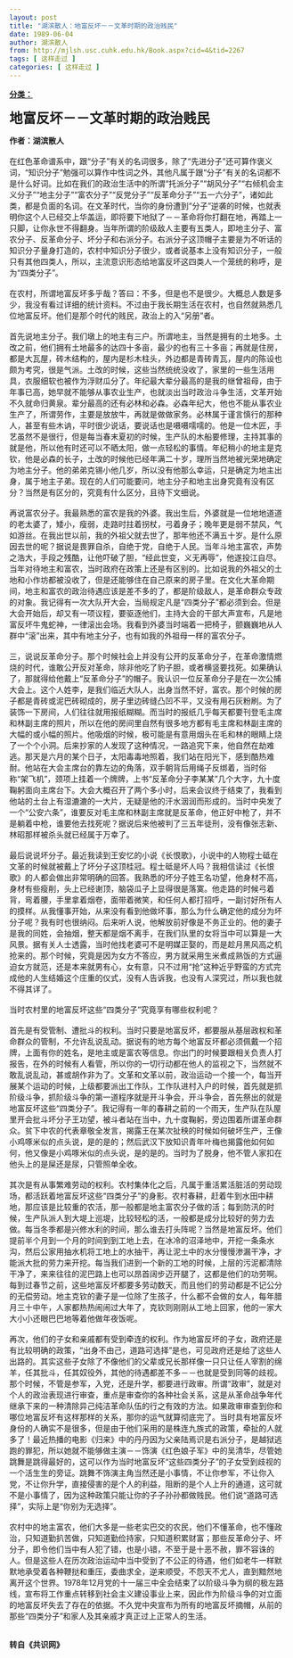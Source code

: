 ```yaml
---
layout: post
title: "湖滨散人：地富反坏－－文革时期的政治贱民"
date: 1989-06-04
author: 湖滨散人
from: http://mjlsh.usc.cuhk.edu.hk/Book.aspx?cid=4&tid=2267
tags: [ 这样走过 ]
categories: [ 这样走过 ]
---
```


<div style="margin: 15px 10px 10px 0px;">
 <div>
  <span id="ctl00_ContentPlaceHolder1_chapter1_SubjectLabel" style="font-weight:bold;text-decoration:underline;">
   分类：
  </span>
 </div>
 <p>
  <strong>
   <font size="5">
    地富反坏－－文革时期的政治贱民
   </font>
  </strong>
 </p>
 <p>
  <strong>
   作者：湖滨散人
   <br/>
  </strong>
  <br/>
  在红色革命谱系中，跟“分子”有关的名词很多，除了“先进分子”还可算作褒义词，“知识分子”勉强可以算作中性词之外，其他凡属于跟“分子”有关的名词都不是什么好词。比如在我们的政治生活中的所谓“托派分子”“胡风分子”“右倾机会主义分子”“地主分子”“富农分子”“反党分子”“反革命分子”“五一六分子”，诸如此类，都是负面的名词。在文革时代，当你的身份遭到“分子”逆袭的时候，也就表明你这个人已经交上华盖运，即将要下地狱了－－革命将你打翻在地，再踏上一只脚，让你永世不得翻身。当年所谓的阶级敌人主要有五类人，即地主分子、富农分子、反革命分子、坏分子和右派分子。右派分子这顶帽子主要是为不听话的知识分子量身打造的，农村中知识分子很少，或者说基本上没有知识分子，一般只有其他四类人，所以，主流意识形态给地富反坏这四类人一个笼统的称呼，是为“四类分子”。
  <br/>
  <br/>
  在农村，所谓地富反坏多乎哉？答曰：不多，但是也不是很少。大概总人数是多少，我没有看过详细的统计资料。不过由于我长期生活在农村，也自然就熟悉几位地富反坏。他们是那个时代的贱民，政治上的入“另册”者。
  <br/>
  <br/>
  首先说地主分子。我们墩上的地主有三户。所谓地主，当然是拥有的土地多。土改之前，他们拥有土地最多的达四十多亩，最少的也有三十多亩；再就是住房，都是大瓦屋，砖木结构的，屋内是杉木柱头，外边都是青砖青瓦，屋内的陈设也颇为考究，很是气派。土改的时候，这些当然统统没收了，家里的一些生活用具，衣服细软也被作为浮财瓜分了。年纪最大辈分最高的是我的继曾祖母，由于年事已高，她早就不能够从事农业生产，也就淡出当时政治斗争生活，文革开始不久就命归黄泉。辈分最高的还有必林和必森。必森年纪大，他也不能从事农业生产了，所谓劳作，主要是放放牛，再就是做做家务。必林属于谨言慎行的那种人，甚至有些木讷，平时很少说话，要说话也是嗫嗫嚅嚅的。他是一位木匠，手艺虽然不是很行，但是每当春末夏初的时候，生产队的木船要修理，主持其事的就是他，所以他有时还可以不晒太阳，做一点轻松的事情。年纪稍小的地主是克钦，他是必森的长子，土改的时候他已经年满二十岁，理所当然地被光荣地确定为地主分子。他的弟弟克锡小他几岁，所以没有他那么幸运，只是确定为地主出身，属于地主子弟。现在的人们可能要问，地主分子和地主出身究竟有没有区分？当然是有区分的，究竟有什么区分，且待下文细说。
  <br/>
  <br/>
  再说富农分子。我最熟悉的富农是我的外婆。我出生后，外婆就是一位地地道道的老太婆了，矮小，瘦弱，走路时拄着拐杖，弓着身子；晚年更是弱不禁风，气如游丝。在我出世以前，我的外祖父就去世了，那年他还不满五十岁。是什么原因去世的呢？据说是畏罪自杀，自绝于党，自绝于人民。当年斗地主富农，声势之浩大，手段之残酷，让他吓破了胆，“经此世变，义无再辱”，他遂投江自尽。当年对待地主和富农，当时政府在政策上还是有区别的。比如说我的外祖父的土地和小作坊都被没收了，但是还能够住在自己原来的房子里。在文化大革命期间，地主和富农的政治待遇应该是差不多的了，都是阶级敌人，是革命群众专政的对象。我记得有一次大队开大会，当局规定凡是“四类分子”都必须到会。但是大会开始后，却又有一项议程，要驱逐他们，主持大会的干部大声宣布，凡是地富反坏牛鬼蛇神，一律滚出会场。我看到外婆当时端着一把椅子，颤巍巍地从人群中“滚”出来，其中有地主分子，也有如我的外祖母一样的富农分子。
  <br/>
  <br/>
  三，说说反革命分子。那个时候社会上并没有公开的反革命分子，在革命激情燃烧的时代，谁敢公开反对革命，除非他吃了豹子胆，或者横竖要找死。如果确认了，那就得给他戴上“反革命分子”的帽子。我认识一位反革命分子是在一次公捕大会上。这个人姓李，是我们临近大队人，出身当然不好，富农。那个时候的房子都是青砖或泥巴砖砌成的，房子里边砖缝凸凹不平，又没有用石灰粉刷。为了装饰一下房间，人们往往就用报纸糊糊。而当时的报纸几乎每天都要刊登毛主席和林副主席的照片，所以在他的房间里自然有很多地方都有毛主席和林副主席的大幅的或小幅的照片。他吸烟的时候，极可能是有意用烟头在毛和林的眼睛上烧了一个个小洞。后来抄家的人发现了这种情况，一路追究下来，他自然在劫难逃。那天是六月的某个日子，太阳毒毒地照着，我们站在阳光下，感到酷热难耐。他站在大会主席台的靠左边的角落，双手朝背后用绳子反绑着，当时俗称“架飞机”，颈项上挂着一个牌牌，上书“反革命分子李某某”几个大字，九十度鞠躬面向主席台下。大会大概召开了两个多小时，后来会议终于结束了，我看到他站的土台上有湿漉漉的一大片，无疑是他的汗水洇润而形成的。当时中央发了一个“公安六条”，谁要反对毛主席和林副主席就是反革命，他正好中枪了，并不是躺着中枪，谁要他去找死呢？据说后来他被判了三五年徒刑，没有像张志新、林昭那样被杀头就已经属于万幸了。
  <br/>
  <br/>
  最后说说坏分子。最近我读到王安忆的小说《长恨歌》，小说中的人物程士砥在文革的时候就被戴上了坏分子这顶桂冠。程士砥是坏人吗？我相信读过《长恨歌》的人都会做出非常明确的回答。我熟悉的坏分子姓王名功望，他身材不高，身材有些瘦削，头上已经谢顶，脑袋瓜子上显得很是落寞。他走路的时候弓着背，弯着腰，手里拿着烟卷，面带着微笑，和任何人都打招呼，一副讨好所有人的摸样。从我懂事开始，从来没有看到他做坏事，那么为什么确定他的成分为坏分子呢？我有时也很纳闷。后来听人说，他解放前好像是不务正业的。他的妻子是我的同姓，会抽烟，整天都是烟不离手，在我们队里的女将当中可以算是一大风景。据有关人士透露，当时他找老婆可不是明媒正娶的，而是趁月黑风高之机抢来的。那个时候，究竟是因为女方不答应，男方就采用生米煮成熟饭的方式逼迫女方就范，还是本来就男有心，女有意，只不过用“抢”这种近乎野蛮的方式完成他的人生结婚这个庄重的仪式，没有人告诉我，也没有人深究过，所以我也就不得其详了。
  <br/>
  <br/>
  当时农村里的地富反坏这些“四类分子”究竟享有哪些权利呢？
  <br/>
  <br/>
  首先是有受管制、遭批斗的权利。当时只要是地富反坏，都要服从基层政权和革命群众的管制，不允许乱说乱动。据说有的地方每个地富反坏都必须佩戴一个招牌，上面有你的姓名，是地主或是富农等信息。你出门的时候要跟相关负责人打报告，在外的时候有人看管，所以你的一切行动都在他人的监视之下，当然就不敢乱说乱动，甚或胡作非为了。文革和文革以前，政治运动一个接一个，每当开展某个运动的时候，上级都要派出工作队，工作队进村入户的时候，首先就是抓阶级斗争，抓阶级斗争的第一道程序就是开斗争会，开斗争会，首先祭出的就是地富反坏这些“四类分子”。我记得有一年的春耕之前的一个雨天，生产队在队屋里开会批斗坏分子王功望，被斗者站在当中，九十度鞠躬，旁边围着所谓革命群众。贫下中农的代表章敬全发言，揭露王在某次扯秧的时候如何破坏生产，王像小鸡啄米似的点头说，是的是的；然后武汉下放知识青年叶梅也揭露他如何如何，他又像是小鸡啄米似的点头说，是的是的。当时为了脱身，他不管人家扣在他头上的是屎还是尿，只管照单全收。
  <br/>
  <br/>
  其次是有从事繁难劳动的权利。农村集体化之后，凡属于重活累活脏活的劳动现场，都活跃着地富反坏这些“四类分子”的身影。农村春耕，赶着牛到水田中耕地，那应该是比较重的农活，那一般都是地主富农分子做的活；每到防汛的时候，生产队派人到大堤上巡堤，比较轻松的活，一般都是成分比较好的劳力去做。每当冬季都是兴修水利的时间，那么谁去打头阵呢？当然是地富反坏。他们提前半个月到一个月的时间到到工地上去，在冰冷的沼泽地中，开挖一条条水沟，然后公家用抽水机将工地上的水抽干，再让泥土中的水分慢慢渗漏干净，才能派大批的劳力来开挖。每当我们进到一个新的工地的时候，上层的污泥都清除干净了，来来往往的泥巴路上也可以昂首阔步迈开腿了，这都是他们的功劳啊。每到过春节之前，这些地富反坏都要多劳动数天，而且他们的劳动都是不记公分的无偿劳动。地主克钦的妻子是一位除了生孩子，什么都不会做的女人，每年腊月三十中午，人家都热热闹闹过大年了，克钦则刚刚从工地上回家，他的一家大大小小还眼巴巴地等着他做年夜饭呢。
  <br/>
  <br/>
  再次，他们的子女和亲戚都有受到牵连的权利。作为地富反坏的子女，政府还是有比较明确的政策，“出身不由己，道路可选择”是也，可见政府还是给了这些人出路的。其实这些子女除了不像他们的父辈或兄长那样像一只只让任人宰割的绵羊，任其批斗，任其奴役外，其他的待遇都差不多－－也就是受到同等的歧视。那个时候，不管是参军，入党，还是升学，都要进行政审。所谓“政审”，就是对个人的政治表现进行审查，重点是审查你的各种社会关系，这是从革命战争年代继承下来的一种清除异己纯洁革命队伍的行之有效的方法。如果政审审查到你和哪位地富反坏有这样那样的关系，那你的运气就算彻底完了。当时具有地富反坏身份的人确实不是很多，但是由于他们采用的是株连九族式的政策，牵扯的人就多了！最近热播的电影《归来》中的丹丹因为父亲陆焉识是右派分子，是越狱逃跑的罪犯，所以她就不能够做主演－－饰演《红色娘子军》中的吴清华，尽管她跳舞是跳得最好的，这可以作为当时地富反坏“这些四类分子”的子女受到歧视的一个活生生的旁证。跳舞不饰演主角当然还是小事情，不让你参军，不让你入党，不让你升学，直接侵害的是个人的利益，阻断的是个人上升的通道，这可就不是小事情了，因为这种政策只能让你的子子孙孙都做贱民。他们说“道路可选择”，实际上是“你别为无选择”。
  <br/>
  <br/>
  农村中的地主富农，他们大多是一些老实巴交的农民，他们不懂革命，也不懂政治，只知道勤扒苦做，只知道勤俭持家，只知道积累财富；那些反革命分子、坏分子，即令他们当中有人犯了错，也是小错，不至于是十恶不赦，罪不容诛的人。但是这些人在历次政治运动中当中受到了不公正的待遇，他们如老牛一样默默地承受着各种鞭挞和重压，委曲求全，逆来顺受，不怨天不尤人，直到黯然地离开这个世界。1978年12月党的十一届三中全会结束了以阶级斗争为纲的极左路线，宣布将工作重点转移到社会主义建设事业上来，因此作为阶级斗争的对立面的地富反坏失去了存在的依据。不久党中央宣布为所有的地富反坏摘帽，从前的那些“四类分子”和家人及其亲戚才真正过上正常人的生活。
 </p>
 <p>
  <br/>
  <strong>
   转自《共识网》
  </strong>
 </p>
</div>

